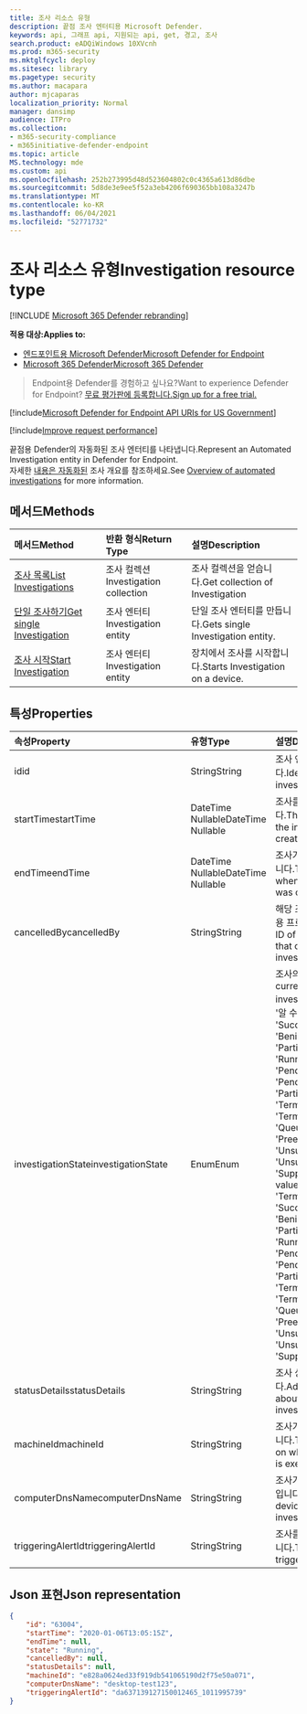 ```yaml
---
title: 조사 리소스 유형
description: 끝점 조사 엔터티용 Microsoft Defender.
keywords: api, 그래프 api, 지원되는 api, get, 경고, 조사
search.product: eADQiWindows 10XVcnh
ms.prod: m365-security
ms.mktglfcycl: deploy
ms.sitesec: library
ms.pagetype: security
ms.author: macapara
author: mjcaparas
localization_priority: Normal
manager: dansimp
audience: ITPro
ms.collection:
- m365-security-compliance
- m365initiative-defender-endpoint
ms.topic: article
MS.technology: mde
ms.custom: api
ms.openlocfilehash: 252b273995d48d523604802c0c4365a613d86dbe
ms.sourcegitcommit: 5d8de3e9ee5f52a3eb4206f690365bb108a3247b
ms.translationtype: MT
ms.contentlocale: ko-KR
ms.lasthandoff: 06/04/2021
ms.locfileid: "52771732"
---
```

# <a name="investigation-resource-type"></a><span data-ttu-id="80e22-104">조사 리소스 유형</span><span class="sxs-lookup"><span data-stu-id="80e22-104">Investigation resource type</span></span>

[!INCLUDE [Microsoft 365 Defender rebranding](../../includes/microsoft-defender.md)]

<span data-ttu-id="80e22-105">**적용 대상:**</span><span class="sxs-lookup"><span data-stu-id="80e22-105">**Applies to:**</span></span>
- [<span data-ttu-id="80e22-106">엔드포인트용 Microsoft Defender</span><span class="sxs-lookup"><span data-stu-id="80e22-106">Microsoft Defender for Endpoint</span></span>](https://go.microsoft.com/fwlink/p/?linkid=2154037)
- [<span data-ttu-id="80e22-107">Microsoft 365 Defender</span><span class="sxs-lookup"><span data-stu-id="80e22-107">Microsoft 365 Defender</span></span>](https://go.microsoft.com/fwlink/?linkid=2118804)

> <span data-ttu-id="80e22-108">Endpoint용 Defender를 경험하고 싶나요?</span><span class="sxs-lookup"><span data-stu-id="80e22-108">Want to experience Defender for Endpoint?</span></span> [<span data-ttu-id="80e22-109">무료 평가판에 등록합니다.</span><span class="sxs-lookup"><span data-stu-id="80e22-109">Sign up for a free trial.</span></span>](https://www.microsoft.com/microsoft-365/windows/microsoft-defender-atp?ocid=docs-wdatp-exposedapis-abovefoldlink) 

[!include[Microsoft Defender for Endpoint API URIs for US Government](../../includes/microsoft-defender-api-usgov.md)]

[!include[Improve request performance](../../includes/improve-request-performance.md)]

<span data-ttu-id="80e22-110">끝점용 Defender의 자동화된 조사 엔터티를 나타냅니다.</span><span class="sxs-lookup"><span data-stu-id="80e22-110">Represent an Automated Investigation entity in Defender for Endpoint.</span></span>
<br> <span data-ttu-id="80e22-111">자세한 [내용은 자동화된](automated-investigations.md) 조사 개요를 참조하세요.</span><span class="sxs-lookup"><span data-stu-id="80e22-111">See [Overview of automated investigations](automated-investigations.md) for more information.</span></span>

## <a name="methods"></a><span data-ttu-id="80e22-112">메서드</span><span class="sxs-lookup"><span data-stu-id="80e22-112">Methods</span></span>
<span data-ttu-id="80e22-113">메서드</span><span class="sxs-lookup"><span data-stu-id="80e22-113">Method</span></span>|<span data-ttu-id="80e22-114">반환 형식</span><span class="sxs-lookup"><span data-stu-id="80e22-114">Return Type</span></span> |<span data-ttu-id="80e22-115">설명</span><span class="sxs-lookup"><span data-stu-id="80e22-115">Description</span></span>
:---|:---|:---
[<span data-ttu-id="80e22-116">조사 목록</span><span class="sxs-lookup"><span data-stu-id="80e22-116">List Investigations</span></span>](get-investigation-collection.md) | <span data-ttu-id="80e22-117">조사 컬렉션</span><span class="sxs-lookup"><span data-stu-id="80e22-117">Investigation collection</span></span> | <span data-ttu-id="80e22-118">조사 컬렉션을 얻습니다.</span><span class="sxs-lookup"><span data-stu-id="80e22-118">Get collection of Investigation</span></span>
[<span data-ttu-id="80e22-119">단일 조사하기</span><span class="sxs-lookup"><span data-stu-id="80e22-119">Get single Investigation</span></span>](get-investigation-object.md) | <span data-ttu-id="80e22-120">조사 엔터티</span><span class="sxs-lookup"><span data-stu-id="80e22-120">Investigation entity</span></span> | <span data-ttu-id="80e22-121">단일 조사 엔터티를 만듭니다.</span><span class="sxs-lookup"><span data-stu-id="80e22-121">Gets single Investigation entity.</span></span>
[<span data-ttu-id="80e22-122">조사 시작</span><span class="sxs-lookup"><span data-stu-id="80e22-122">Start Investigation</span></span>](initiate-autoir-investigation.md) | <span data-ttu-id="80e22-123">조사 엔터티</span><span class="sxs-lookup"><span data-stu-id="80e22-123">Investigation entity</span></span> | <span data-ttu-id="80e22-124">장치에서 조사를 시작합니다.</span><span class="sxs-lookup"><span data-stu-id="80e22-124">Starts Investigation on a device.</span></span>


## <a name="properties"></a><span data-ttu-id="80e22-125">특성</span><span class="sxs-lookup"><span data-stu-id="80e22-125">Properties</span></span>
<span data-ttu-id="80e22-126">속성</span><span class="sxs-lookup"><span data-stu-id="80e22-126">Property</span></span> |  <span data-ttu-id="80e22-127">유형</span><span class="sxs-lookup"><span data-stu-id="80e22-127">Type</span></span>    |   <span data-ttu-id="80e22-128">설명</span><span class="sxs-lookup"><span data-stu-id="80e22-128">Description</span></span>
:---|:---|:---
<span data-ttu-id="80e22-129">id</span><span class="sxs-lookup"><span data-stu-id="80e22-129">id</span></span> | <span data-ttu-id="80e22-130">String</span><span class="sxs-lookup"><span data-stu-id="80e22-130">String</span></span> | <span data-ttu-id="80e22-131">조사 엔터티의 ID입니다.</span><span class="sxs-lookup"><span data-stu-id="80e22-131">Identity of the investigation entity.</span></span> 
<span data-ttu-id="80e22-132">startTime</span><span class="sxs-lookup"><span data-stu-id="80e22-132">startTime</span></span> | <span data-ttu-id="80e22-133">DateTime Nullable</span><span class="sxs-lookup"><span data-stu-id="80e22-133">DateTime Nullable</span></span> | <span data-ttu-id="80e22-134">조사를 만든 날짜 및 시간입니다.</span><span class="sxs-lookup"><span data-stu-id="80e22-134">The date and time when the investigation was created.</span></span> 
<span data-ttu-id="80e22-135">endTime</span><span class="sxs-lookup"><span data-stu-id="80e22-135">endTime</span></span> | <span data-ttu-id="80e22-136">DateTime Nullable</span><span class="sxs-lookup"><span data-stu-id="80e22-136">DateTime Nullable</span></span> | <span data-ttu-id="80e22-137">조사가 완료된 날짜 및 시간입니다.</span><span class="sxs-lookup"><span data-stu-id="80e22-137">The date and time when the investigation was completed.</span></span> 
<span data-ttu-id="80e22-138">cancelledBy</span><span class="sxs-lookup"><span data-stu-id="80e22-138">cancelledBy</span></span> | <span data-ttu-id="80e22-139">String</span><span class="sxs-lookup"><span data-stu-id="80e22-139">String</span></span> | <span data-ttu-id="80e22-140">해당 조사를 취소한 사용자/응용 프로그램의 ID입니다.</span><span class="sxs-lookup"><span data-stu-id="80e22-140">The ID of the user/application that canceled that investigation.</span></span> 
<span data-ttu-id="80e22-141">investigationState</span><span class="sxs-lookup"><span data-stu-id="80e22-141">investigationState</span></span> | <span data-ttu-id="80e22-142">Enum</span><span class="sxs-lookup"><span data-stu-id="80e22-142">Enum</span></span> | <span data-ttu-id="80e22-143">조사의 현재 상태입니다.</span><span class="sxs-lookup"><span data-stu-id="80e22-143">The current state of the investigation.</span></span> <span data-ttu-id="80e22-144">가능한 값은 '알 수 없음', 'Terminated', 'SuccessfullyRemediated', 'Benign', 'Failed', 'PartiallyRemediated', 'Running', 'PendingApproval', 'PendingResource', 'PartiallyInvestigated', 'TerminatedByUser', 'TerminatedBySystem', 'Queued', 'InnerFailure', 'PreexistingAlert', 'UnsupportedOs', 'UnsupportedAlertType', 'SuppressedAlert'.</span><span class="sxs-lookup"><span data-stu-id="80e22-144">Possible values are: 'Unknown', 'Terminated', 'SuccessfullyRemediated', 'Benign', 'Failed', 'PartiallyRemediated', 'Running', 'PendingApproval', 'PendingResource', 'PartiallyInvestigated', 'TerminatedByUser', 'TerminatedBySystem', 'Queued', 'InnerFailure', 'PreexistingAlert', 'UnsupportedOs', 'UnsupportedAlertType', 'SuppressedAlert'.</span></span>
<span data-ttu-id="80e22-145">statusDetails</span><span class="sxs-lookup"><span data-stu-id="80e22-145">statusDetails</span></span> | <span data-ttu-id="80e22-146">String</span><span class="sxs-lookup"><span data-stu-id="80e22-146">String</span></span> | <span data-ttu-id="80e22-147">조사 상태 관련 추가 정보입니다.</span><span class="sxs-lookup"><span data-stu-id="80e22-147">Additional information about the state of the investigation.</span></span>
<span data-ttu-id="80e22-148">machineId</span><span class="sxs-lookup"><span data-stu-id="80e22-148">machineId</span></span> | <span data-ttu-id="80e22-149">String</span><span class="sxs-lookup"><span data-stu-id="80e22-149">String</span></span> | <span data-ttu-id="80e22-150">조사가 실행되는 장치의 ID입니다.</span><span class="sxs-lookup"><span data-stu-id="80e22-150">The ID of the device on which the investigation is executed.</span></span>
<span data-ttu-id="80e22-151">computerDnsName</span><span class="sxs-lookup"><span data-stu-id="80e22-151">computerDnsName</span></span> | <span data-ttu-id="80e22-152">String</span><span class="sxs-lookup"><span data-stu-id="80e22-152">String</span></span> | <span data-ttu-id="80e22-153">조사가 실행되는 장치의 이름입니다.</span><span class="sxs-lookup"><span data-stu-id="80e22-153">The name of the device on which the investigation is executed.</span></span>
<span data-ttu-id="80e22-154">triggeringAlertId</span><span class="sxs-lookup"><span data-stu-id="80e22-154">triggeringAlertId</span></span> | <span data-ttu-id="80e22-155">String</span><span class="sxs-lookup"><span data-stu-id="80e22-155">String</span></span> | <span data-ttu-id="80e22-156">조사를 트리거한 경고의 ID입니다.</span><span class="sxs-lookup"><span data-stu-id="80e22-156">The ID of the alert that triggered the investigation.</span></span>


## <a name="json-representation"></a><span data-ttu-id="80e22-157">Json 표현</span><span class="sxs-lookup"><span data-stu-id="80e22-157">Json representation</span></span>

```json
{
    "id": "63004",
    "startTime": "2020-01-06T13:05:15Z",
    "endTime": null,
    "state": "Running",
    "cancelledBy": null,
    "statusDetails": null,
    "machineId": "e828a0624ed33f919db541065190d2f75e50a071",
    "computerDnsName": "desktop-test123",
    "triggeringAlertId": "da637139127150012465_1011995739"
}
```
